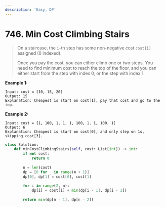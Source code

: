 ```yaml
---
description: 'Easy, DP'
---
```


# 746. Min Cost Climbing Stairs

> On a staircase, the `i`-th step has some non-negative cost `cost[i]` assigned \(0 indexed\).
>
> Once you pay the cost, you can either climb one or two steps. You need to find minimum cost to reach the top of the floor, and you can either start from the step with index 0, or the step with index 1.

**Example 1:**

```text
Input: cost = [10, 15, 20]
Output: 15
Explanation: Cheapest is start on cost[1], pay that cost and go to the top.
```

**Example 2:**

```text
Input: cost = [1, 100, 1, 1, 1, 100, 1, 1, 100, 1]
Output: 6
Explanation: Cheapest is start on cost[0], and only step on 1s, skipping cost[3].
```

```python
class Solution:
    def minCostClimbingStairs(self, cost: List[int]) -> int:
        if not cost:
            return 0
        
        n = len(cost)
        dp = [0 for _ in range(n + 1)]
        dp[0], dp[1] = cost[0], cost[1]
        
        for i in range(2, n):
            dp[i] = cost[i] + min(dp[i - 1], dp[i - 2])
            
        return min(dp[n - 1], dp[n - 2])
```

